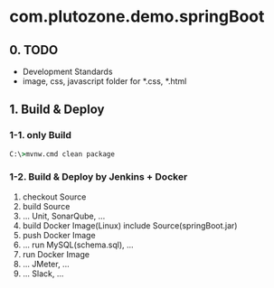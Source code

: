 # com.plutozone.demo.springBoot

## 0. TODO
- Development Standards
- image, css, javascript folder for *.css, *.html 

## 1. Build & Deploy
### 1-1. only Build
```cmd
C:\>mvnw.cmd clean package
```

### 1-2. Build & Deploy by Jenkins + Docker
1. checkout Source
2. build Source
3. ... Unit, SonarQube, ...
4. build Docker Image(Linux) include Source(springBoot.jar)
5. push Docker Image
6. ... run MySQL(schema.sql), ...
7. run Docker Image
8. ... JMeter, ...
9. ... Slack, ...